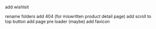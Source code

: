 add wishlsit

rename folders
add 404 (for miswritten product detail page)
add scroll to top button
add page pre loader (maybe)
add favicon
